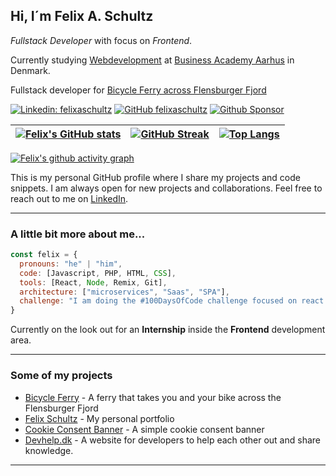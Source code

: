 <h2>Hi, I´m Felix A. Schultz</h2>
<p><em>Fullstack Developer</em> with focus on <em>Frontend</em>.</p>
<p>
Currently studying <a href="https://www.eaaa.dk" target="_blank">Webdevelopment</a> at <a href="https://www.eaaa.dk" target="_blank">Business Academy Aarhus</a> in Denmark.
</p>
<p>Fullstack developer for <a href="https://www.bicycleferry.com" target="_blank">Bicycle Ferry across Flensburger Fjord</a></p>

[![Linkedin: felixaschultz](https://img.shields.io/badge/-felixaschultz-blue?style=flat-square&logo=Linkedin&logoColor=white&link=https://www.linkedin.com/in/felix-schultz/)](https://www.linkedin.com/in/felixaschultz/)
[![GitHub felixaschultz](https://img.shields.io/github/followers/felixaschultz?label=follow&style=social)](https://www.github.com/felixaschultz)
[![Github Sponsor](https://img.shields.io/badge/Sponsor-Donate-green?style=flat-square&logo=github&logoColor=white&link=https://github.com/sponsors/felixaschultz)](https://github.com/sponsors/felixaschultz)

| [![Felix's GitHub stats](https://github-readme-stats.vercel.app/api?username=felixaschultz&show_icons=true&theme=tokyonight&hide_border=true)](https://github.com/anuraghazra/github-readme-stats) | [![GitHub Streak](https://github-readme-streak-stats.herokuapp.com/?user=felixaschultz&theme=tokyonight&hide_border=true)](https://git.io/streak-stats) | [![Top Langs](https://github-readme-stats.vercel.app/api/top-langs/?username=felixaschultz&theme=tokyonight&hide_border=true&layout=compact)](https://github.com/anuraghazra/github-readme-stats) |
|---|---|---|

[![Felix's github activity graph](https://github-readme-activity-graph.vercel.app/graph?username=felixaschultz&bg_color=20232a&color=61dafb&line=61dafb&point=403d3d&area=true&hide_border=true)](https://github.com/anuraghazra/github-readme-stats)

This is my personal GitHub profile where I share my projects and code snippets. I am always open for new projects and collaborations. Feel free to reach out to me on [LinkedIn](https://www.linkedin.com/in/felixaschultz/).

---

### A little bit more about me...

```javascript
const felix = {
  pronouns: "he" | "him",
  code: [Javascript, PHP, HTML, CSS],
  tools: [React, Node, Remix, Git],
  architecture: ["microservices", "Saas", "SPA"],
  challenge: "I am doing the #100DaysOfCode challenge focused on react and typescript"
}
```
Currently on the look out for an <b>Internship</b> inside the <b>Frontend</b> development area.

---

### Some of my projects

- [Bicycle Ferry](https://www.bicycleferry.com) - A ferry that takes you and your bike across the Flensburger Fjord
- [Felix Schultz](https://www.felix-schultz.net) - My personal portfolio
- [Cookie Consent Banner](https://github.com/felixaschultz/intastellar-gdpr-cookiebanner) - A simple cookie consent banner
- [Devhelp.dk](https://github.com/felixaschultz/devhelp.dk) - A website for developers to help each other out and share knowledge.

---
